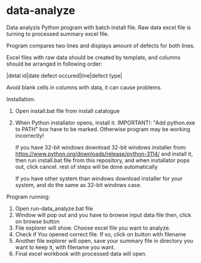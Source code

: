 # data-analyze
Data analyzis Python program with batch install file. 
Raw data excel file is turning to processed summary excel file.

Program compares two lines and displays amount of defects for both lines.

Excel files with raw data should be created by template, 
and columns should be arranged in following order:

|detal id|date defect occured|line|defect type|

Avoid blank cells in columns with data, it can cause problems.

Installation:
1. Open install.bat file from install catalogue
2. When Python installator opens, install it.
   IMPORTANT!: "Add python.exe to PATH" box have to be marked.
   Otherwise program may be working incorrectly!

   If you have 32-bit windows download 32-bit windows installer from:
   https://www.python.org/downloads/release/python-3114/ and install it,
   then run install.bat file from this repository, and when installator
   pops out, click cancel. rest of steps will be done automatically
   
   If you have other system than windows download installer for your system,
   and do the same as 32-bit windows case.

Program running:
1. Open run-data_analyze.bat file
2. Window will pop out and you have to browse input data file then,
   click on browse button
3. File explorer will show. Choose excel file you want to analyze.
4. Check if You opened correct file. If so, click on button with filename
5. Another file explorer will open, save your summary file in directory
   you want to keep it, with filename you want.
6. Final excel workbook with processed data will open.
